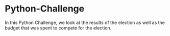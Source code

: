 # Python-Challenge
In this Python Challenge, we look at the results of the election as well as the budget that was spent to compete for the election.  

